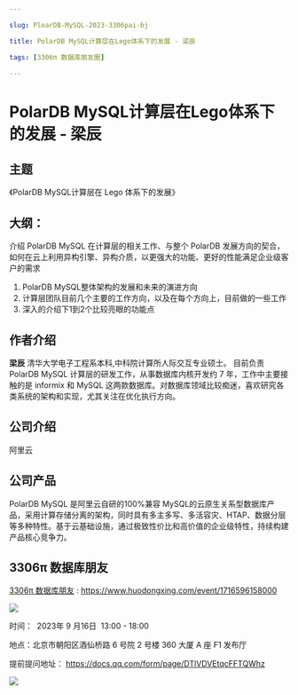 ```yaml
---

slug: PloarDB-MySQL-2023-3306pai-bj

title: PolarDB MySQL计算层在Lego体系下的发展 - 梁辰

tags: [3306π 数据库朋友圈]

---
```


# PolarDB MySQL计算层在Lego体系下的发展 - 梁辰

## 主题

《PolarDB MySQL计算层在 Lego 体系下的发展》

## 大纲：

介绍 PolarDB MySQL 在计算层的相关工作、与整个 PolarDB 发展方向的契合，如何在云上利用异构引擎、异构介质，以更强大的功能、更好的性能满足企业级客户的需求

1. PolarDB MySQL整体架构的发展和未来的演进方向
2. 计算层团队目前几个主要的工作方向，以及在每个方向上，目前做的一些工作
3. 深入的介绍下1到2个比较亮眼的功能点


## 作者介绍

**梁辰** 清华大学电子工程系本科,中科院计算所人际交互专业硕士。
目前负责 PolarDB MySQL 计算层的研发工作，从事数据库内核开发约 7 年，工作中主要接触的是 informix 和 MySQL 这两款数据库。对数据库领域比较痴迷，喜欢研究各类系统的架构和实现，尤其关注在优化执行方向。


## 公司介绍

阿里云


## 公司产品

PolarDB MySQL 是阿里云自研的100%兼容 MySQL的云原生关系型数据库产品，采用计算存储分离的架构，同时具有多主多写、多活容灾、HTAP、数据分层等多种特性。基于云基础设施，通过极致性价比和高价值的企业级特性，持续构建产品核心竞争力。

## 3306π 数据库朋友
[3306π 数据库朋友](https://www.huodongxing.com/event/1716596158000) : https://www.huodongxing.com/event/1716596158000

![](https://wubx-1255499614.cos.ap-nanjing.myqcloud.com/image/3306pai-2023916.png?wubx)

时间：  2023年 9 月16日  13:00 - 18:00

地点：北京市朝阳区酒仙桥路 6 号院 2 号楼 360 大厦 A 座 F1 发布厅

提前提问地址： https://docs.qq.com/form/page/DTlVDVEtqcFFTQWhz


![](https://wubx-1255499614.cos.ap-nanjing.myqcloud.com/image/3306pai-2023-bj-poster.png?wubx)
